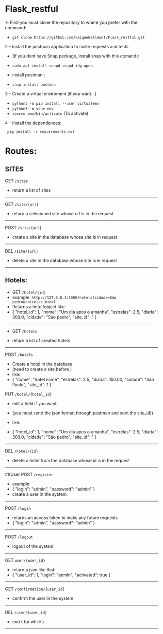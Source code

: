 # Flask_restful
1- First you must clone the repository to where you prefer with the command:
- `git clone https://github.com/kaiqueBellmont/Flask_restful.git`

2 - Install the postman application to make requests and tests.

- (If you dont have Snap peckage, install snap with this comand):

- `sudo apt install snapd snapd-xdg-open`


- install postman :

- `snap install postman`

3 - Create a virtual enviroment (if you want...)

- `python3 -m pip install --user virtualenv`
- `python3 -m venv env`
- `source env/bin/activate` (To activate)

4 -  Install the dependences:

` pip install -r requirements.txt`

# Routes:
## SITES
GET `/sites`
- return a list of sites

---
GET `/site/{url}`
- return a selecioned site whose url is in the request
---
POST `/site/{url}`
- create a site in the database whose site is in request
---
DEL `/site/{url}`
- delete a site in the database whose site is in request
---


## Hotels:
- GET `/hotel/{id}` 
- example:
`http://127.0.0.1:5000/hotels?cidade=São pedro&estrelas_min=1`
- Returns a hotel/object like:
- {
    "hotel_id": 1,
    "nome": "Um dia apos o amanha",
    "estrelas": 2.5, 
    "diaria": 300.0,
    "cidade": "São pedro",
    "site_id": 1
 }
---
- GET `/hotels`

- return a list of created hotels
---
POST `/hotels` 
- Create a hotel in the database
- (need to create a site before
)
- like:
- {
    "nome": "hotel name",
    "estrelas": 2.5,
    "diaria": 150.00,
    "cidade": "São Paulo",
    "site_id": 1
}


PUT `/hotel/{hotel_id}`
- edit a field if you want. 

- (you must send the json format through postman and sent the site_id))
- like: 
- {
    "hotel_id": 1,
    "nome": "Um dia apos o amanha",
    "estrelas": 2.5,
    "diaria": 300.0,
    "cidade": "São pedro",
    "site_id": 1
}
---
DEL `/hotel/{id}`
- delete a hotel from the database whose id is in the request

---
##User
POST `/register`

- example:
- {
    "login": "admin",
    "password": "admin"
}
- create a user in the system.
- --
POST `/login`
- returns an access token to make any future requests
- {
    "login": "admin",
    "password": "admin"
}
---
POST `/logout`
- logout of the system
---
GET `user/{user_id}`
- return a json like that:
- {
    "user_id": 1,
    "login": "admin",
    "activated": true
}
---
GET `/confirmation/{user_id}`
- confirm the user in the system
---
DEL `/user/{user_id}`
- end ( for while )
---
